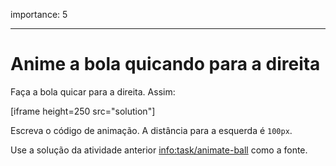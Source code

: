 importance: 5

---

# Anime a bola quicando para a direita

Faça a bola quicar para a direita. Assim:

[iframe height=250 src="solution"]

Escreva o código de animação. A distância para a esquerda é `100px`.

Use a solução da atividade anterior <info:task/animate-ball> como a fonte.
